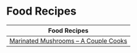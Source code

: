 # Food Recipes 

| Food Recipes|
|---|
| [Marinated Mushrooms – A Couple Cooks](https://www.acouplecooks.com/marinated-mushrooms/ ) |
